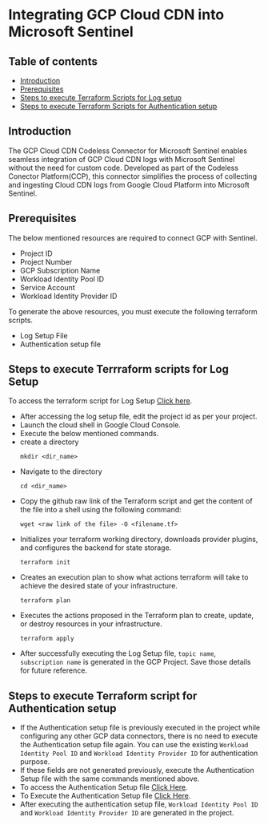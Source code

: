 # Integrating GCP Cloud CDN into Microsoft Sentinel
## Table of contents
- [Introduction](#intro)
- [Prerequisites](#step2)
- [Steps to execute Terraform Scripts for Log setup](#log)
- [Steps to execute Terraform Scripts for Authentication setup](#auth)


<a name="intro">

## Introduction
The GCP Cloud CDN Codeless Connector for Microsoft Sentinel enables seamless integration of GCP Cloud CDN logs with Microsoft Sentinel without the need for custom code. Developed as part of the Codeless Conector Platform(CCP), this connector simplifies the process of collecting and ingesting Cloud CDN logs from Google Cloud Platform into Microsoft Sentinel.

<a name="step2">
   
## Prerequisites
The below mentioned resources are required to connect GCP with Sentinel.
- Project ID
- Project Number
- GCP Subscription Name
- Workload Identity Pool ID
- Service Account
- Workload Identity Provider ID

To generate the above resources, you must execute the following terraform scripts.

- Log Setup File
- Authentication setup file
  
<a name="log">

## Steps to execute Terrraform scripts for Log Setup
To access the terraform script for Log Setup [Click here]().
- After accessing the log setup file, edit the project id as per your project.
- Launch the cloud shell in Google Cloud Console.
- Execute the below mentioned commands.
- create a directory
  ```
  mkdir <dir_name>
  ```
- Navigate to the directory
  ```
  cd <dir_name>
  ```
- Copy the github raw link of the Terraform script and get the content of the file into a shell using the following command:
   ```
   wget <raw link of the file> -O <filename.tf>
   ```
- Initializes your terraform working directory, downloads provider plugins, and configures the backend for state storage.
   ```
   terraform init
   ```
- Creates an execution plan to show what actions terraform will take to achieve the desired state of your infrastructure.
   ```
   terraform plan
   ```
- Executes the actions proposed in the Terraform plan to create, update, or destroy resources in your infrastructure.
   ```
   terraform apply
   ```
- After successfully executing the Log Setup file, `topic name`, `subscription name` is generated in the GCP Project. Save those details for future reference.

<a name="auth">
  
## Steps to execute Terraform script for Authentication setup
- If the Authentication setup file is previously executed in the project while configuring any other GCP data connectors, there is no need to execute the Authentication setup file again. You can use the existing `Workload Identity Pool ID` and `Workload Identity Provider ID` for authentication  purpose.
- If these fields are not generated previously, execute the Authentication Setup file with the same commands mentioned above.
- To access the Authentication Setup file [Click Here](https://github.com/Azure/Azure-Sentinel/tree/master/DataConnectors/GCP/Terraform/sentinel_resources_creation/GCPInitialAuthenticationSetup).
- To Execute the Authentication Setup file [Click Here](https://learn.microsoft.com/en-us/azure/sentinel/connect-google-cloud-platform?tabs=terraform%2Cauditlogs#gcp-authentication-setup).
- After executing the authentication setup file, `Workload Identity Pool ID` and `Workload Identity Provider ID` are generated in the project.
